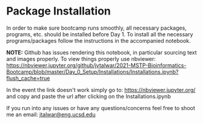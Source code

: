 # Package Installation

In order to make sure bootcamp runs smoothly, all necessary packages, programs, etc. should be installed before Day 1. To install all the necessary programs/packages follow the instructions in the accompanied notebook. 

**NOTE:** Github has issues rendering this notebook, in particular sourcing text and images properly. To view things properly use nbviewer: https://nbviewer.jupyter.org/github/jvtalwar/2021-MSTP-Bioinformatics-Bootcamp/blob/master/Day_0_Setup/Installations/Installations.ipynb?flush_cache=true

In the event the link doesn't work simply go to: https://nbviewer.jupyter.org/ and copy and paste the url after clicking on the Installations.ipynb 

If you run into any issues or have any questions/concerns feel free to shoot me an email: jtalwar@eng.ucsd.edu